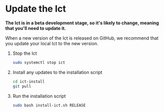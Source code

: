 # Update the Ict

**The Ict is in a beta development stage, so it's likely to change, meaning that you'll need to update it.**

When a new version of the Ict is released on GitHub, we recommend that you update your local Ict to the new version.

1. Stop the Ict

    ```bash
    sudo systemctl stop ict
    ```

2. Install any updates to the installation script

    ```bash
    cd ict-install
    git pull
    ```

3. Run the installation script

    ```bash
    sudo bash install-ict.sh RELEASE
    ```